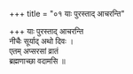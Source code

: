+++
title = "०१ याः पुरस्ताद् आचरन्ति"

+++
याः पुरस्ताद् आचरन्ति  
नीचैः सूर्याद् अथो दिवः ।  
एतम् अप्सरसां व्रातं  
ब्रह्मणाच्छा वदामसि ॥
